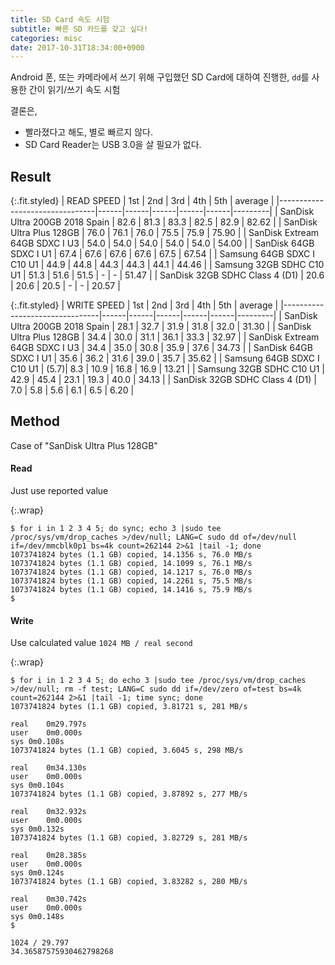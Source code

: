 ```yaml
---
title: SD Card 속도 시험
subtitle: 빠른 SD 카드를 갖고 싶다!
categories: misc
date: 2017-10-31T18:34:00+0900
---
```

Android 폰, 또는 카메라에서 쓰기 위해 구입했던 SD Card에 대하여 진행한,
`dd`를 사용한 간이 읽기/쓰기 속도 시험

결론은,

* 빨라졌다고 해도, 별로 빠르지 않다.
* SD Card Reader는 USB 3.0을 살 필요가 없다.


## Result

{:.fit.styled}
| READ SPEED                     | 1st  | 2nd  | 3rd  | 4th  | 5th  | average |
|--------------------------------|------|------|------|------|------|---------|
| SanDisk Ultra 200GB 2018 Spain | 82.6 | 81.3 | 83.3 | 82.5 | 82.9 |   82.62 |
| SanDisk Ultra Plus 128GB       | 76.0 | 76.1 | 76.0 | 75.5 | 75.9 |   75.90 |
| SanDisk Extream 64GB SDXC I U3 | 54.0 | 54.0 | 54.0 | 54.0 | 54.0 |   54.00 |
| SanDisk 64GB SDXC I U1         | 67.4 | 67.6 | 67.6 | 67.6 | 67.5 |   67.54 |
| Samsung 64GB SDXC I C10 U1     | 44.9 | 44.8 | 44.3 | 44.3 | 44.1 |   44.46 |
| Samsung 32GB SDHC C10 U1       | 51.3 | 51.6 | 51.5 | -    | -    |   51.47 |
| SanDisk 32GB SDHC Class 4 (D1) | 20.6 | 20.6 | 20.5 | -    | -    |   20.57 |

{:.fit.styled}
| WRITE SPEED                    | 1st  | 2nd  | 3rd  | 4th  | 5th  | average |
|--------------------------------|------|------|------|------|------|---------|
| SanDisk Ultra 200GB 2018 Spain | 28.1 | 32.7 | 31.9 | 31.8 | 32.0 |   31.30 |
| SanDisk Ultra Plus 128GB       | 34.4 | 30.0 | 31.1 | 36.1 | 33.3 |   32.97 |
| SanDisk Extream 64GB SDXC I U3 | 34.4 | 35.0 | 30.8 | 35.9 | 37.6 |   34.73 |
| SanDisk 64GB SDXC I U1         | 35.6 | 36.2 | 31.6 | 39.0 | 35.7 |   35.62 |
| Samsung 64GB SDXC I C10 U1     | (5.7)|  8.3 | 10.9 | 16.8 | 16.9 |   13.21 |
| Samsung 32GB SDHC C10 U1       | 42.9 | 45.4 | 23.1 | 19.3 | 40.0 |   34.13 |
| SanDisk 32GB SDHC Class 4 (D1) |  7.0 |  5.8 |  5.6 |  6.1 |  6.5 |    6.20 |



## Method

Case of "SanDisk Ultra Plus 128GB"

#### Read

Just use reported value

{:.wrap}
```console
$ for i in 1 2 3 4 5; do sync; echo 3 |sudo tee /proc/sys/vm/drop_caches >/dev/null; LANG=C sudo dd of=/dev/null if=/dev/mmcblk0p1 bs=4k count=262144 2>&1 |tail -1; done
1073741824 bytes (1.1 GB) copied, 14.1356 s, 76.0 MB/s
1073741824 bytes (1.1 GB) copied, 14.1099 s, 76.1 MB/s
1073741824 bytes (1.1 GB) copied, 14.1217 s, 76.0 MB/s
1073741824 bytes (1.1 GB) copied, 14.2261 s, 75.5 MB/s
1073741824 bytes (1.1 GB) copied, 14.1416 s, 75.9 MB/s
$ 
```

#### Write

Use calculated value `1024 MB / real second`

{:.wrap}
```console
$ for i in 1 2 3 4 5; do echo 3 |sudo tee /proc/sys/vm/drop_caches >/dev/null; rm -f test; LANG=C sudo dd if=/dev/zero of=test bs=4k count=262144 2>&1 |tail -1; time sync; done
1073741824 bytes (1.1 GB) copied, 3.81721 s, 281 MB/s

real	0m29.797s
user	0m0.000s
sys	0m0.108s
1073741824 bytes (1.1 GB) copied, 3.6045 s, 298 MB/s

real	0m34.130s
user	0m0.000s
sys	0m0.104s
1073741824 bytes (1.1 GB) copied, 3.87892 s, 277 MB/s

real	0m32.932s
user	0m0.000s
sys	0m0.132s
1073741824 bytes (1.1 GB) copied, 3.82729 s, 281 MB/s

real	0m28.385s
user	0m0.000s
sys	0m0.124s
1073741824 bytes (1.1 GB) copied, 3.83282 s, 280 MB/s

real	0m30.742s
user	0m0.000s
sys	0m0.148s
$ 
```

```
1024 / 29.797
34.36587575930462798268
```
